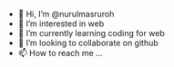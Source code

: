 - 👋 Hi, I’m @nurulmasruroh
- 👀 I’m interested in web
- 🌱 I’m currently learning coding for web
- 💞️ I’m looking to collaborate on github
- 📫 How to reach me ...

<!---
nurulmasruroh/nurulmasruroh is a ✨ special ✨ repository because its `README.md` (this file) appears on your GitHub profile.
You can click the Preview link to take a look at your changes.
--->
